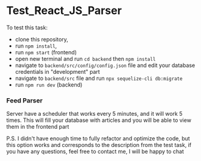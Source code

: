 # Test_React_JS_Parser

To test this task:
- clone this repository, 
- run `npm install`,
- run `npm start` (frontend)
- open new terminal and run `cd backend` then `npm install`
- navigate to `backend/src/config/config.json` file and edit your database credentials in "development" part
- navigate to `backend/src` file and run `npx sequelize-cli db:migrate`
- run `npm run dev` (backend)

### Feed Parser

 Server have a scheduler that works every 5 minutes, and it will work 5 times. This will fill your database with articles and you will be able to view them in the frontend part 

P.S. I didn't have enough time to fully refactor and optimize the code, but this option works and corresponds to the description from the test task, if you have any questions, feel free to contact me, I will be happy to chat
